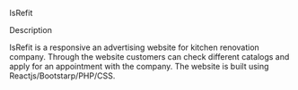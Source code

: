 IsRefit


Description

IsRefit is a responsive an advertising website for kitchen renovation company.
Through the website customers can check different catalogs  and apply for an appointment with the company.
The website is built using Reactjs/Bootstarp/PHP/CSS.